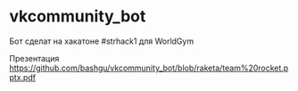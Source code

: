 # vkcommunity_bot

Бот сделат на хакатоне #strhack1 для WorldGym

Презентация https://github.com/bashgu/vkcommunity_bot/blob/raketa/team%20rocket.pptx.pdf


